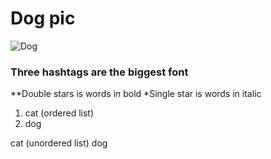 # Dog pic
![Dog](https://i.pinimg.com/736x/6f/9e/b7/6f9eb7ea30ea2558257131083c26f47b.jpg)
### Three hashtags are the biggest font

**Double stars is words in bold
*Single star is words in italic

1. cat (ordered list)
2. dog

cat (unordered list)
dog
